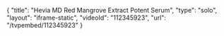 {
    "title": "Hevia MD Red Mangrove Extract Potent Serum",
    "type": "solo",
    "layout": "iframe-static",
    "videoId": "112345923",
    "url": "\/tvpembed\/112345923"
}